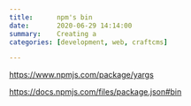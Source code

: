 ```yaml
---
title:      npm's bin
date:       2020-06-29 14:14:00
summary:    Creating a 
categories: [development, web, craftcms]

---
```



https://www.npmjs.com/package/yargs

https://docs.npmjs.com/files/package.json#bin